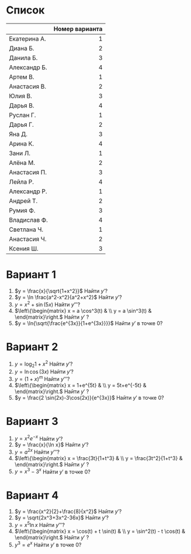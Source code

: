 # Список

|              | Номер варианта |
| :----------- | -------------: |
| Екатерина А. |              1 |
| Диана Б.     |              2 |
| Данила Б.    |              3 |
| Александр Б. |              4 |
| Артем В.     |              1 |
| Анастасия В. |              2 |
| Юлия В.      |              3 |
| Дарья В.     |              4 |
| Руслан Г.    |              1 |
| Дарья Г.     |              2 |
| Яна Д.       |              3 |
| Арина К.     |              4 |
| Зани Л.      |              1 |
| Алёна М.     |              2 |
| Анастасия П. |              3 |
| Лейла Р.     |              4 |
| Александр Р. |              1 |
| Андрей Т.    |              2 |
| Румия Ф.     |              3 |
| Владислав Ф. |              4 |
| Светлана Ч.  |              1 |
| Анастасия Ч. |              2 |
| Ксения Ш.    |              3 |



# Вариант 1

1.  $y = \frac{x}{\sqrt{1+x^2}}$              Найти $y'$?
2.  $y = \ln \frac{a^2-x^2}{a^2+x^2}$         Найти $y'$?
3.  $y = x^2 + \sin(5x)$       Найти $y'''$?
4.  $\left\{\begin{matrix}
x = a \cos^3(t) & \\ 
y = a \sin^3(t) &  
\end{matrix}\right.$     Найти $y'$ ?
5.  $y = \ln{\sqrt{\frac{e^{3x}}{1+e^{3x}}}}$    Найти $y'$ в точке $0$?


# Вариант 2

1.  $y = \log_2{1+x^2}$              Найти $y'$?
2.  $y = \ln \cos(3x)$         Найти $y'$?
3.  $y = (1+x)^m$       Найти $y'''$?
4.  $\left\{\begin{matrix}
    x = 1+e^{5t} & \\ 
    y = 5t+e^{-5t} &  
    \end{matrix}\right.$     Найти $y'$ ?
5.  $y = \frac{2 \sin(2x)-3\cos(2x)}{e^{3x}}$    Найти $y'$ в точке $0$?

# Вариант 3

1.  $y = x^2e^{-x}$              Найти $y'$?
2.  $y = \frac{x}{\ln x}$         Найти $y'$?
3.  $y = a^{2x}$       Найти $y'''$?
4.  $\left\{\begin{matrix}
    x = \frac{3t}{1+t^3} & \\ 
    y = \frac{3t^2}{1+t^3} &  
    \end{matrix}\right.$     Найти $y'$ ?
5.  $y = x^3-3^x$    Найти $y'$ в точке $0$?

# Вариант 4

1.  $y = \frac{x^2}{2}+\frac{8}{x^2}$              Найти $y'$?
2.  $y = \sqrt{2x^3+3x^2-36x}$         Найти $y'$?
3.  $y = x^5 \ln x$       Найти $y'''$?
4.  $\left\{\begin{matrix}
    x = \cos(t) + t \sin(t) & \\ 
    y = \sin^2(t) - t \cos(t) &  
    \end{matrix}\right.$     Найти $y'$ ?
5.   $y^3 = e^x$    Найти $y'$ в точке $0$?

